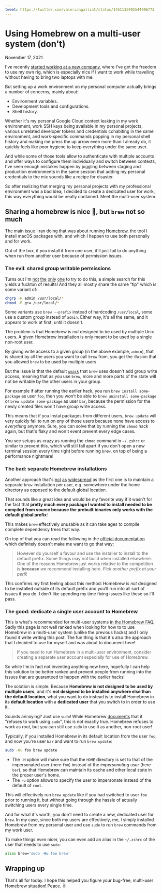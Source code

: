```yaml
---
tweet: https://twitter.com/valeriangalliat/status/1461136995544096773
---
```


# Using Homebrew on a multi-user system (don't)
November 17, 2021

I've recently [started working at a new company](https://twitter.com/valeriangalliat/status/1460337357094326275),
where I've got the freedom to use my own rig, which is especially nice
if I want to work while travelling without having to bring two laptops
with me.

But setting up a work environment on my personal computer actually
brings a number of concerns, mainly about:

* Environment variables.
* Development tools and configurations.
* Shell history.

Whether it's my personal Google Cloud context leaking in my work
environment, work SSH keys being available in my personal projects,
various unrelated developer tokens and credentials cohabiting in the
same environment, and work-specific commands popping in my personal
shell history and making me press the up arrow even more than I already
do, it quickly feels like poor hygiene to keep everything under the same
user.

And while some of those tools allow to authenticate with multiple
accounts and offer ways to configure them individually and switch
between contexts, I've seen enough mistakes happen by juggling between
staging and production environments in the same session that adding my
personal credentials to the mix sounds like a recipe for disaster.

So after realizing that merging my personal projects with my
professional environment was a bad idea, I decided to create a dedicated
user for work, this way everything would be neatly contained. Meet the
multi-user system.

## Sharing a homebrew is nice 🍺, but `brew` not so much

The main issue I ran doing that was about running [Homebrew](https://brew.sh/),
the tool I install macOS packages with, and which I happen to use both
personally and for work.

Out of the box, if you install it from one user, it'll just fail to do
anything when run from another user because of permission issues.

### The evil: shared group writable permissions

Turns out I'm
[not](https://medium.com/@leifhanack/homebrew-multi-user-setup-e10cb5849d59)
[the](https://stackoverflow.com/questions/41840479/how-to-use-homebrew-on-a-multi-user-macos-sierra-setup)
[only](https://gist.github.com/jaibeee/9a4ea6aa9d428bc77925)
[one](https://newbedev.com/how-to-use-homebrew-on-a-multi-user-macos-sierra-setup)
to try to do this, a simple search for this yields a fuckton of results!
And they all mostly share the same "tip" which is some variant of:

```sh
chgrp -R admin /usr/local/*
chmod -R g+w /usr/local/*
```

Some variants use `brew --prefix` instead of hardcoding `/usr/local`,
some use a custom group instead of `admin`. Either way, it's all the
same, and it appears to work at first, until it doesn't.

The problem is that Homebrew is *not* designed to be used by multiple
Unix users. A given Homebrew installation is only meant to be used by a
single non-root user.

By giving write access to a given group (in the above example, `admin`),
that is shared by all the users you want to call `brew` from, you get
the illusion that you allowed `brew` to be used by multiple users.

But the issue is that the default [`umask`](https://en.wikipedia.org/wiki/Umask)
that `brew` uses doesn't add group write access, meaning that as you
use `brew`, more and more parts of the state will not be writable by the
other users in your group.

For example if after running the earlier hack, you run `brew install
some-package` as user `foo`, then you won't be able to `brew uninstall
some-package` or `brew update some-package` as user `bar`, because the
permission for the newly created files won't have group write access.

This means that if you instal packages from different users, `brew
update` will very quickly fail to run on *any* of those users because
none have access to *everything* anymore. Sure, you can solve that by
running the `chmod` hack again, but that's flaky and won't event prevent
every edge cases.

You see setups as crazy as running the `chmod` command in `~/.zshrc` or
similar to prevent this, which will still fall apart if you don't open a
new terminal session every time right before running `brew`, on top of
being a performance nightmare!

### The bad: separate Homebrew installations

Another approach that's [not](https://stackoverflow.com/a/55021458/4324668)
[as](https://docs.brew.sh/Installation#alternative-installs)
[widespread](https://code.roygreenfeld.com/cookbook/homebrew-multi-user-setup.html)
as the first one is to maintain a separate `brew` installation per user,
e.g. somewhere under the home directory as opposed to the default global
location.

That sounds like a great idea and would be my favorite way if it wasn't
for the fact that **pretty much every package I wanted to install needed
to be compiled from source because the prebuilt binaries only works with
the default global prefix**!

This makes `brew` effectively unusable as it can take ages to compile
complete dependency trees that way.

On top of that you can read the following in the [official documentation](https://docs.brew.sh/Installation#alternative-installs)
which definitely doesn't make me want to go that way:

> However do yourself a favour and use the installer to install to the
> default prefix. Some things may not build when installed elsewhere.
> One of the reasons Homebrew just works relative to the competition is
> **because** we recommend installing here. *Pick another prefix at your
> peril!*

This confirms my first feeling about this method: Homebrew is *not*
designed to be installed outside of its default prefix and you'll run
into all sort of issues if you do. I don't like spending my time fixing
issues like these so I'll pass.

### The good: dedicate a single user account to Homebrew

This is what's recommended for multi-user systems
[in the Homebrew FAQ](https://docs.brew.sh/FAQ#why-does-homebrew-say-sudo-is-bad).
Sadly this page is not well ranked when looking for how to to use
Homebrew in a multi-user system (unlike the previous hacks) and I only
found it write writing this post. The fun thing is that it's also the
approach that I decided to use for myself and was about to document
here!

> If you need to run Homebrew in a multi-user environment, consider
> creating a separate user account especially for use of Homebrew.

So while I'm in fact not inventing anything new here, hopefully I can
help this solution to be better ranked and prevent people from running
into the issues that are guaranteed to happen with the earlier hacks!

The solution is simple. Because **Homebrew is not designed to be used by
multiple users**, and it's **not designed to be installed anywhere else than
the default location**, what you want to do instead is to install
Homebrew in its **default location** with a **dedicated user** that you
switch to in order to use it.

Sounds annoying? Just use `sudo`! While Homebrew
[documents](https://docs.brew.sh/FAQ#why-does-homebrew-say-sudo-is-bad)
that it "refuses to work using `sudo`", this is not exactly true.
Homebrew refuses to work as root, but you can still use `sudo` to use it
as another, non-root user!

Typically, if you installed Homebrew in its default location from the
user `foo`, and now you're user `bar` and want to run `brew update`:

```sh
sudo -Hu foo brew update
```

* The `-H` option will make sure that the `HOME` directory is set
  to that of the impersonated user (here `foo`) instead of the
  *impersonating user* (here `bar`), so that Homebrew can maintain its
  cache and other local state in the proper user's home.
* The `-u` option allows to specify the user to impersonate instead of
  the default of `root`.

This will effectively run `brew update` like if you had switched to user
`foo` prior to running it, but without going through the hassle of
actually switching users every single time.

And for what it's worth, you don't need to create a new, dedicated user
for `brew`. In my case, since both my users are effectively, me, I
simply installed Homebrew from my personal user and use `sudo` to run
`brew` commands from my work user.

To make things even nicer, you can even add an alias in the `~/.zshrc`
of the user that needs to use `sudo`:

```sh
alias brew='sudo -Hu foo brew'
```

## Wrapping up

That's all for today. I hope this helped you figure your bug-free,
multi-user Homebrew situation! Peace. ✌

